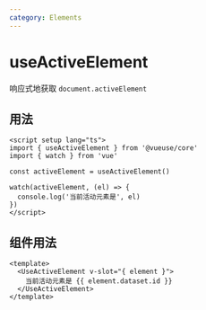 ```yaml
---
category: Elements
---
```


# useActiveElement

响应式地获取 `document.activeElement`

## 用法

```vue
<script setup lang="ts">
import { useActiveElement } from '@vueuse/core'
import { watch } from 'vue'

const activeElement = useActiveElement()

watch(activeElement, (el) => {
  console.log('当前活动元素是', el)
})
</script>
```

## 组件用法

```vue
<template>
  <UseActiveElement v-slot="{ element }">
    当前活动元素是 {{ element.dataset.id }}
  </UseActiveElement>
</template>
```
